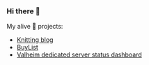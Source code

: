 ### Hi there 👋

My alive 🌱 projects:

- [Knitting blog](https://github.com/Marcus-Rise/knitting-blog)
- [BuyList](https://github.com/Marcus-Rise/BuyList)
- [Valheim dedicated server status dashboard](https://github.com/Marcus-Rise/valheim-status)
